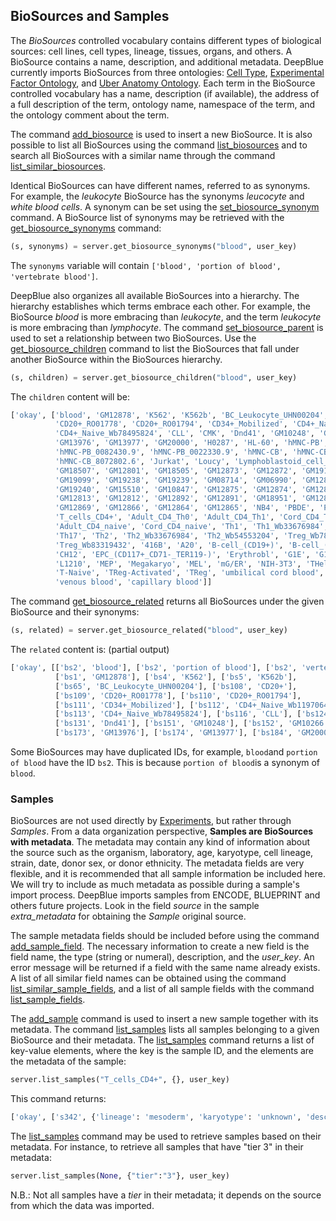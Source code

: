 ## BioSources and Samples

The *BioSources* controlled vocabulary contains different types of biological sources: cell lines, cell types, lineage, tissues, organs, and others.
A BioSource contains a name, description, and additional metadata.
DeepBlue currently imports BioSources from three ontologies: [Cell Type](http://www.ontobee.org/browser/index.php?o=CL), [Experimental Factor Ontology](http://www.ontobee.org/browser/index.php?o=EFO), and [Uber Anatomy Ontology](http://www.ontobee.org/browser/index.php?o=UBERON).
Each term in the BioSource controlled vocabulary has a name, description (if available), the address of a full description of the term, ontology name, namespace of the term, and the ontology comment about the term.

The command [add_biosource](http://deepblue.mpi-inf.mpg.de/api.php#api-add_biosource) is used to insert a new BioSource. It is also possible to list all BioSources using the command [list_biosources](http://deepblue.mpi-inf.mpg.de/api.php#api-list_biosources) and to search all BioSources with a similar name through the command [list_similar_biosources](http://deepblue.mpi-inf.mpg.de/api.php#api-list_similar_biosources).

Identical BioSources can have different names, referred to as synonyms.
For example, the *leukocyte* BioSource has the synonyms *leucocyte* and *white blood cells*.
A synonym can be set using the [set_biosource_synonym](http://deepblue.mpi-inf.mpg.de/api.php#api-set_biosource_synonym) command.
A BioSource list of synonyms may be retrieved with the [get_biosource_synonyms](http://deepblue.mpi-inf.mpg.de/api.php#api-get_biosource_synonyms) command:

```python
(s, synonyms) = server.get_biosource_synonyms("blood", user_key)
```
The ```synonyms``` variable will contain ```['blood', 'portion of blood', 'vertebrate blood']```.

DeepBlue also organizes all available BioSources into a hierarchy.
The hierarchy establishes which terms embrace each other.
For example, the BioSource *blood* is more embracing than *leukocyte*, and the term *leukocyte* is more embracing than *lymphocyte*.
The command [set_biosource_parent](http://deepblue.mpi-inf.mpg.de/api.php#api-set_biosource_parent) is used to set a relationship between two BioSources.
Use the [get_biosource_children](http://deepblue.mpi-inf.mpg.de/api.php#api-get_biosource_children) command to list the BioSources that fall under another BioSource within the BioSources hierarchy.

```python
(s, children) = server.get_biosource_children("blood", user_key)
```
The ```children``` content will be:
```python
['okay', ['blood', 'GM12878', 'K562', 'K562b', 'BC_Leukocyte_UHN00204', 'CD20+',
          'CD20+_RO01778', 'CD20+_RO01794', 'CD34+_Mobilized', 'CD4+_Naive_Wb11970640',
          'CD4+_Naive_Wb78495824', 'CLL', 'CMK', 'Dnd41', 'GM10248', 'GM10266',
          'GM13976', 'GM13977', 'GM20000', 'H0287', 'HL-60', 'hMNC-PB',
          'hMNC-PB_0082430.9', 'hMNC-PB_0022330.9', 'hMNC-CB', 'hMNC-CB_9111701.6',
          'hMNC-CB_8072802.6', 'Jurkat', 'Loucy', 'Lymphoblastoid_cell_line',
          'GM18507', 'GM12801', 'GM18505', 'GM12873', 'GM12872', 'GM19193', 'GM18526',
          'GM19099', 'GM19238', 'GM19239', 'GM08714', 'GM06990', 'GM12878-XiMat',
          'GM19240', 'GM15510', 'GM10847', 'GM12875', 'GM12874', 'GM12871', 'GM12870',
          'GM12813', 'GM12812', 'GM12892', 'GM12891', 'GM18951', 'GM12867', 'GM12868',
          'GM12869', 'GM12866', 'GM12864', 'GM12865', 'NB4', 'PBDE', 'PBMC', 'Raji',
          'T_cells_CD4+', 'Adult_CD4_Th0', 'Adult_CD4_Th1', 'Cord_CD4_Th1', 'Cord_CD4_Th0',
          'Adult_CD4_naive', 'Cord_CD4_naive', 'Th1', 'Th1_Wb33676984', 'Th1_Wb54553204',
          'Th17', 'Th2', 'Th2_Wb33676984', 'Th2_Wb54553204', 'Treg_Wb78495824',
          'Treg_Wb83319432', '416B', 'A20', 'B-cell_(CD19+)', 'B-cell_(CD43-)', 'BMDM',
          'CH12', 'EPC_(CD117+_CD71-_TER119-)', 'Erythrobl', 'G1E', 'G1E-ER4', 'G1E-ER4',
          'L1210', 'MEP', 'Megakaryo', 'MEL', 'mG/ER', 'NIH-3T3', 'THelper-Activated',
          'T-Naive', 'TReg-Activated', 'TReg', 'umbilical cord blood', 'arterial blood',
          'venous blood', 'capillary blood']]
```

The command [get_biosource_related](http://deepblue.mpi-inf.mpg.de/api.php#api-get_biosource_related) returns all BioSources under the given BioSource and their synonyms:

```python
(s, related) = server.get_biosource_related("blood", user_key)
```

The ```related``` content is: (partial output)
```python
['okay', [['bs2', 'blood'], ['bs2', 'portion of blood'], ['bs2', 'vertebrate blood'],
          ['bs1', 'GM12878'], ['bs4', 'K562'], ['bs5', 'K562b'],
          ['bs65', 'BC_Leukocyte_UHN00204'], ['bs108', 'CD20+'],
          ['bs109', 'CD20+_RO01778'], ['bs110', 'CD20+_RO01794'],
          ['bs111', 'CD34+_Mobilized'], ['bs112', 'CD4+_Naive_Wb11970640'],
          ['bs113', 'CD4+_Naive_Wb78495824'], ['bs116', 'CLL'], ['bs124', 'CMK'],
          ['bs131', 'Dnd41'], ['bs151', 'GM10248'], ['bs152', 'GM10266'],
          ['bs173', 'GM13976'], ['bs174', 'GM13977'], ['bs184', 'GM20000']]
```

Some BioSources may have duplicated IDs, for example, ```blood```and ```portion of blood``` have the ID ```bs2```.
This is because ```portion of blood```is a synonym of ```blood```.


### Samples

BioSources are not used directly by [Experiments](02-01-experiments.md), but rather through *Samples*.
From a data organization perspective, **Samples are BioSources with metadata**.
The metadata may contain any kind of information about the source such as the organism, laboratory, age, karyotype, cell lineage, strain, date, donor sex, or donor ethnicity.
The metadata fields are very flexible, and it is recommended that all sample information be included here.
We will try to include as much metadata as possible during a sample's import process.
DeepBlue imports samples from ENCODE, BLUEPRINT and others future projects. Look in the field *source* in the sample *extra_metadata* for obtaining the *Sample* original source.

The sample metadata fields should be included before using the command [add_sample_field](http://deepblue.mpi-inf.mpg.de/api.php#api-add_sample_field).
The necessary information to create a new field is the field name, the type (string or numeral), description, and the *user_key*.
An error message will be returned if a field with the same name already exists.
A list of all similar field names can be obtained using the command [list_similar_sample_fields](http://deepblue.mpi-inf.mpg.de/api.php#api-list_similar_sample_fields), and a list of all sample fields with the command [list_sample_fields](http://deepblue.mpi-inf.mpg.de/api.php#api-list_sample_fields).

The [add_sample](http://deepblue.mpi-inf.mpg.de/api.php#api-add_sample) command is used to insert a new sample together with its metadata.
The command [list_samples](http://deepblue.mpi-inf.mpg.de/api.php#api-list_samples) lists all samples belonging to a given BioSource and their metadata.
The [list_samples](http://deepblue.mpi-inf.mpg.de/api.php#api-list_samples) command returns a list of key-value elements, where the key is the sample ID, and the elements are the metadata of the sample:

```python
server.list_samples("T_cells_CD4+", {}, user_key)
```
This command returns:
```python
['okay', ['s342', {'lineage': 'mesoderm', 'karyotype': 'unknown', 'description': 'Parent cell line for T cells CD4+.', 'biosource_name': 'T_cells_CD4+', 'lab': 'Crawford', 'sex': 'B', 'user': 'Populator', 'tier': '3', '_id': 's342', 'organism': 'human'}]]
```

The [list_samples](http://deepblue.mpi-inf.mpg.de/api.php#api-list_samples) command may be used to retrieve samples based on their metadata. For instance, to retrieve all samples that have "tier 3" in their metadata:
```python
server.list_samples(None, {"tier":"3"}, user_key)
```

N.B.: Not all samples have a *tier* in their metadata; it depends on the source from which the data was imported.
